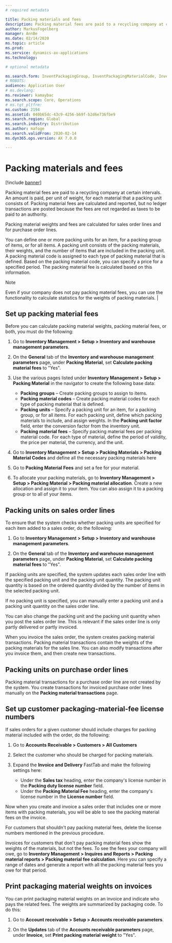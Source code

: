 ```yaml
---
# required metadata

title: Packing materials and fees
description: Packing material fees are paid to a recycling company at certain intervals. An amount is paid, per unit of weight, for each material that a packing unit consists of. Packing material fees are calculated and reported, but no ledger transactions are posted because the fees are not regarded as taxes to be paid to an authority.
author: MarkusFogelberg
manager: AnnBe
ms.date: 02/14/2020
ms.topic: article
ms.prod: 
ms.service: dynamics-ax-applications
ms.technology: 

# optional metadata

ms.search.form: InventPackagingGroup, InventPackagingMaterialCode, InventPackagingMaterialFee, InventPackagingMaterialTrans, InventPackagingMaterialTransPurch, InventPackagingUnit
# ROBOTS: 
audience: Application User
# ms.devlang: 
ms.reviewer: kamaybac
ms.search.scope: Core, Operations
# ms.tgt_pltfrm: 
ms.custom: 2194
ms.assetid: 040b65dc-43c9-4256-b69f-b2d6e736fbe9
ms.search.region: Global
ms.search.industry: Distribution
ms.author: mafoge
ms.search.validFrom: 2020-02-14
ms.dyn365.ops.version: AX 7.0.0

---
```


# Packing materials and fees

[!include [banner](../includes/banner.md)]

Packing material fees are paid to a recycling company at certain intervals. An amount is paid, per unit of weight, for each material that a packing unit consists of. Packing material fees are calculated and reported, but no ledger transactions are posted because the fees are not regarded as taxes to be paid to an authority.

Packing material weights and fees are calculated for sales order lines and for purchase order lines.

You can define one or more packing units for an item, for a packing group of items, or for all items. A packing unit consists of the packing materials, their weights, and the number of items that are included in the packing unit. A packing material code is assigned to each type of packing material that is defined. Based on the packing material code, you can specify a price for a specified period. The packing material fee is calculated based on this information.

> [!NOTE]
> Even if your company does not pay packing material fees, you can use the functionality to calculate statistics for the weights of packing materials. |

## Set up packing material fees

Before you can calculate packing material weights, packing material fees, or both, you must do the following:

1. Go to **Inventory Management > Setup > Inventory and warehouse management parameters**.

1. On the **General** tab of the **Inventory and warehouse management parameters** page, under **Packing Material**, set **Calculate packing material fees** to "Yes".  

1. Use the various pages listed under **Inventory Management > Setup > Packing Material** in the navigator to create the following base data:

    - **Packing groups** – Create packing groups to assign to items.
    - **Packing material codes** – Create packing material codes for each type of packing material that is defined.
    - **Packing units** – Specify a packing unit for an item, for a packing group, or for all items. For each packing unit, define which packing materials to include, and assign weights. In the **Packing unit factor** field, enter the conversion factor from the inventory unit. <!-- KFM: I don't see "Packing units" here. Do we mean "Packing material allocation"? We mention that later in this procedure, so maybe we should remove this bullet? -->
    - **Packing material fees** – Specify packing material fees per packing material code. For each type of material, define the period of validity, the price per material, the currency, and the unit.

1. Go to **Inventory Management > Setup > Packing Materials > Packing Material Codes** and define all the necessary packing materials here

1. Go to **Packing Material Fees** and set a fee for your material.

1. To allocate your packing materials, go to **Inventory Management > Setup > Packing Material > Packing material allocation**. Create a new allocation and assign it to your item. You can also assign it to a packing group or to all of your items.

## Packing units on sales order lines

To ensure that the system checks whether packing units are specified for each item added to a sales order, do the following:

1. Go to **Inventory Management > Setup > Inventory and warehouse management parameters**.

1. On the **General** tab of the **Inventory and warehouse management parameters** page, under **Packing Material**, set **Calculate packing material fees** to "Yes".  

If packing units are specified, the system updates each sales order line with the specified packing unit and the packing unit quantity. The packing unit quantity is based on the ordered quantity divided by the number of items in the selected packing unit.

If no packing unit is specified, you can manually enter a packing unit and a packing unit quantity on the sales order line.

You can also change the packing unit and the packing unit quantity when you post the sales order line. This is relevant if the sales order line is only partly delivered or partly invoiced.

When you invoice the sales order, the system creates packing material transactions. Packing material transactions contain the weights of the packing materials for the sales line. You can also modify transactions after you invoice them, and then create new transactions.

## Packing units on purchase order lines

Packing material transactions for a purchase order line are not created by the system. You create transactions for invoiced purchase order lines manually on the **Packing material transactions** page.

## Set up customer packaging-material-fee license numbers

If sales orders for a given customer should include charges for packing material included with the order, do the following:

1. Go to **Accounts Receivable > Customers > All Customers**

1. Select the customer who should be charged for packing materials.

1. Expand the **Invoice and Delivery** FastTab and make the following settings here:

    - Under the **Sales tax** heading, enter the company's license number in the **Packing duty license number** field.
    - Under the **Packing Material Fee** heading, enter the company's license number in the **License number** field. <!-- KFM: Are we entering the same license number in both fields? Or can we provide a more specific name for each of these licenses? -->

Now when you create and invoice a sales order that includes one or more items with packing materials, you will be able to see the packing material fees on the invoice.

For customers that shouldn't pay packing material fees, delete the license numbers mentioned in the previous procedure.

Invoices for customers that don't pay packing material fees show the weights of the materials, but not the fees. To see the fees your company will owe, go to **Inventory Management > Inquires and Reports > Packing material reports > Packing material fee calculation**. Here you can specify a range of dates and generate a report with all the packing material fees you owe for that period. <!-- KFM: It was hard to figure out who was paying for what and when in this paragraph. I think I got it right, but please confirm. -->

## Print packaging material weights on invoices

You can print packaging material weights on an invoice and indicate who pays the related fees. The weights are summarized by packaging code. To do this:

1. Go to **Account receivable > Setup > Accounts receivable parameters**.

1. On the **Updates** tab of the **Accounts receivable parameters** page, under **Invoice**, set **Print packing material weight** to "Yes".  
